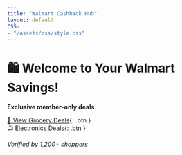 ```yaml
---
title: "Walmart Cashback Hub"
layout: default
CSS:
- "/assets/css/style.css"
---
```

# 🛍️ Welcome to Your Walmart Savings!
**Exclusive member-only deals**  

[🛒 View Grocery Deals](/grocery){: .btn }  
[📺 Electronics Deals](/electronics){: .btn }  

*Verified by 1,200+ shoppers*
